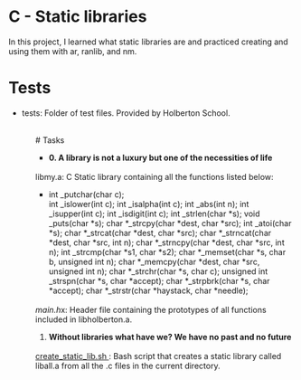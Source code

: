 # C - Static libraries
In this project, I learned what static libraries are and practiced creating and using them with ar, ranlib, and nm.
# Tests <br/>
<ul>
<li>tests: Folder of test files. Provided by Holberton School.</li>
<ul>
<br/>
# Tasks <br/>
<ul>
<li><strong> 0. A library is not a luxury but one of the necessities of life</strong></li>
</ul></br>
libmy.a: C Static library containing all the functions listed below:</br>
<ul>
<li> int _putchar(char c); </li>
int _islower(int c);
int _isalpha(int c);
int _abs(int n);
int _isupper(int c);
int _isdigit(int c);
int _strlen(char *s);
void _puts(char *s);
char *_strcpy(char *dest, char *src);
int _atoi(char *s);
char *_strcat(char *dest, char *src);
char *_strncat(char *dest, char *src, int n);
char *_strncpy(char *dest, char *src, int n);
int _strcmp(char *s1, char *s2);
char *_memset(char *s, char b, unsigned int n);
char *_memcpy(char *dest, char *src, unsigned int n);
char *_strchr(char *s, char c);
unsigned int _strspn(char *s, char *accept);
char *_strpbrk(char *s, char *accept);
char *_strstr(char *haystack, char *needle);
</ul>
</br>
<cite> main.h</cite>x: Header file containing the prototypes of all functions included in libholberton.a.</br>
<ol>
<li><strong>Without libraries what have we? We have no past and no future</strong></li>
</ol>
<br/>
<a href = ""> create_static_lib.sh </a>: Bash script that creates a static library called liball.a from all the .c files in the current directory.